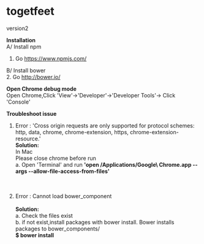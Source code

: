 # togetfeet
version2

<b>Installation</b><br/>
A/ Install npm <br/>
1. Go https://www.npmjs.com/   

B/ Install bower <br/>
2. Go http://bower.io/

<b>Open Chrome debug mode</b><br/>
Open Chrome,Click 'View'->'Developer'->'Developer Tools'-> Click 'Console'

<b>Troubleshoot issue</b><br/>
1. Error : 'Cross origin requests are only supported for protocol schemes: http, data, chrome, chrome-extension, https, chrome-extension-resource.'<br/>
<b>Solution:</b><br/>
In Mac<br/>
Please close chrome before run<br/>
a. Open 'Terminal' and run <b>'open /Applications/Google\ Chrome.app --args --allow-file-access-from-files'</b>
<br/><br/><br/>

2. Error : Cannot load bower_component<br/><br/>
<b>Solution:</b><br/>
a. Check the files exist<br/>
b. if not exist,install packages with bower install. Bower installs packages to bower_components/<br/>
    <b>$ bower install <package></b>
